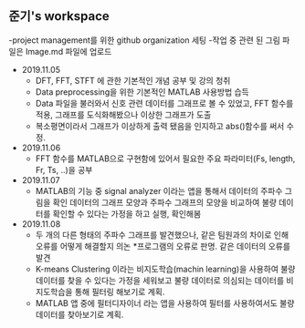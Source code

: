 ## 준기's workspace
-project management를 위한 github organization 세팅
-작업 중 관련 된 그림 파일은 Image.md 파일에 업로드
- 2019.11.05
    - DFT, FFT, STFT 에 관한 기본적인 개념 공부 및 강의 청취
    - Data preprocessing을 위한 기본적인 MATLAB 사용방법 습득
    - Data 파일을 불러와서 신호 관련 데이터를 그래프로 볼 수 있었고, FFT 함수를 적용, 그래프를 도식화해봤으나 이상한 그래프가 도출
    - 복소평면이라서 그래프가 이상하게 출력 됐음을 인지하고 abs()함수를 써서 수정.
- 2019.11.06
    - FFT 함수를 MATLAB으로 구현함에 있어서 필요한 주요 파라미터(Fs, length, Fr, Ts, ..)을 공부
- 2019.11.07
    - MATLAB의 기능 중 signal analyzer 이라는 앱을 통해서 데이터의 주파수 그림을 확인
      데이터의 그래프 모양과 주파수 그래프의 모양을 비교하여 불량 데이터를 확인할 수 있다는 가정을 하고 실행, 확인해봄
- 2019.11.08
    - 두 개의 다른 형태의 주파수 그래프를 발견했으나, 같은 팀원과의 차이로 인해 오류를 어떻게 해결할지 의논 
    *프로그램의 오류로 판명. 같은 데이터의 오류를 발견
    - K-means Clustering 이라는 비지도학습(machin learning)을 사용하여 불량 데이터를 찾을 수 
    있다는 가정을 세워보고 불량 데이터로 의심되는 데이터를 비지도학습을 통해 필터링 해보기로 계획.
    - MATLAB 앱 중에 필터디자이너 라는 앱을 사용하여 필터를 사용하여서도 불량 데이터를 찾아보기로 계획.